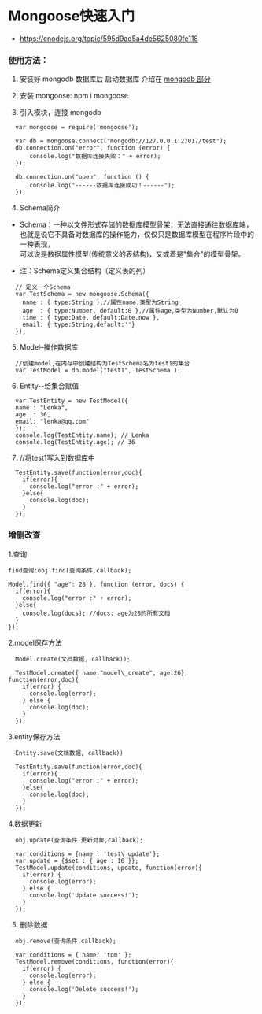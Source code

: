 # Mongoose快速入门

* https://cnodejs.org/topic/595d9ad5a4de5625080fe118


### 使用方法：

1. 安装好 mongodb 数据库后 启动数据库 介绍在 [mongodb 部分](https://github.com/fairyly/mynodejs/blob/gh-pages/mongodb%20%E9%83%A8%E5%88%86.md)

2. 安装 mongoose: npm i mongoose

3. 引入模块，连接 mongodb
  ```
    var mongoose = require('mongoose');

    var db = mongoose.connect("mongodb://127.0.0.1:27017/test");
    db.connection.on("error", function (error) {
	    console.log("数据库连接失败：" + error);
    });

    db.connection.on("open", function () {
	    console.log("------数据库连接成功！------");
    });
  ```
4. Schema简介
  - Schema：一种以文件形式存储的数据库模型骨架，无法直接通往数据库端，也就是说它不具备对数据库的操作能力，仅仅只是数据库模型在程序片段中的一种表现，  
  可以说是数据属性模型(传统意义的表结构)，又或着是"集合"的模型骨架。

  - 注：Schema定义集合结构（定义表的列）  

  ```
    // 定义一个Schema
    var TestSchema = new mongoose.Schema({
      name : { type:String },//属性name,类型为String
      age  : { type:Number, default:0 },//属性age,类型为Number,默认为0
      time : { type:Date, default:Date.now },
      email: { type:String,default:''}
    });
  ```
5. Model–操作数据库
  ```
    //创建model,在内存中创建结构为TestSchema名为test1的集合
    var TestModel = db.model("test1", TestSchema );
  ```
6. Entity--给集合赋值
  ```
    var TestEntity = new TestModel({
  	name : "Lenka",
   	age  : 36,
   	email: "lenka@qq.com"
    });
    console.log(TestEntity.name); // Lenka
    console.log(TestEntity.age); // 36
  ```
7. //将test1写入到数据库中
  ```
    TestEntity.save(function(error,doc){
      if(error){
        console.log("error :" + error);
      }else{
        console.log(doc);
      }
    });
  ```

### 增删改查

1.查询
  ```
  find查询:obj.find(查询条件,callback);
  
  Model.find({ "age": 28 }, function (error, docs) {
    if(error){
      console.log("error :" + error);
    }else{
      console.log(docs); //docs: age为28的所有文档
    }
  });
  ```
2.model保存方法
  ```
    Model.create(文档数据, callback));
    
    TestModel.create({ name:"model\_create", age:26}, function(error,doc){
      if(error) {
        console.log(error);
      } else {
        console.log(doc);
      }
    });
  ```
3.entity保存方法

  ```
    Entity.save(文档数据, callback))
  
    TestEntity.save(function(error,doc){
      if(error){
        console.log("error :" + error);
      }else{
        console.log(doc);
      }
    });
  ```

4.数据更新
  ```
    obj.update(查询条件,更新对象,callback);
    
    var conditions = {name : 'test\_update'};
    var update = {$set : { age : 16 }};
    TestModel.update(conditions, update, function(error){
      if(error) {
        console.log(error);
      } else {
        console.log('Update success!');
      }
    });
  ```
5. 删除数据
  ```
    obj.remove(查询条件,callback);
    
    var conditions = { name: 'tom' };
    TestModel.remove(conditions, function(error){
      if(error) {
        console.log(error);
      } else {
        console.log('Delete success!');
      }
    });
  ```
